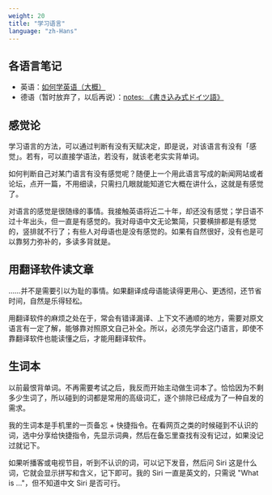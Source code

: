 ```yaml
---
weight: 20
title: "学习语言"
language: "zh-Hans"
---
```


## 各语言笔记

- 英语：[如何学英语（大概）](https://blog.loikein.one/posts/2022-10-31-how-i-learn-english/)
- 德语（暂时放弃了，以后再说）：[notes: 《書き込み式ドイツ語》](https://gist.github.com/loikein/bbb39565124575af24533b897c7483e7)

## 感觉论

学习语言的方法，可以通过判断有没有天赋决定，即是说，对该语言有没有「感觉」。若有，可以直接学语法，若没有，就该老老实实背单词。

如何判断自己对某门语言有没有感觉呢？随便上一个用此语言写成的新闻网站或者论坛，点开一篇，不用细读，只需扫几眼就能知道它大概在讲什么，这就是有感觉了。

对语言的感觉是很随缘的事情。我接触英语将近二十年，却还没有感觉；学日语不过十年出头，但一直是有感觉的。我对母语中文无论繁简，只要横排都是有感觉的，竖排就不行了；有些人对母语也是没有感觉的。如果有自然很好，没有也是可以靠努力弥补的，多读多背就是。

## 用翻译软件读文章

……并不是需要引以为耻的事情。如果翻译成母语能读得更用心、更透彻，还节省时间，自然是乐得轻松。

用翻译软件的麻烦之处在于，常会有错译漏译、上下文不通顺的地方，需要对原文语言有一定了解，能够靠对照原文自己补全。所以，必须先学会这门语言，即使不靠翻译软件也能读懂之后，才能用翻译软件。

## 生词本

以前最恨背单词。不再需要考试之后，我反而开始主动做生词本了。恰恰因为不剩多少生词了，所以碰到的词都是常用的高级词汇，逐个排除已经成为了一种自发的需求。

我的生词本是手机里的一页备忘 + 快捷指令。在看网页之类的时候碰到不认识的词，选中分享给快捷指令，先显示词典，然后在备忘里查找有没有记过，如果没记过就记下。

如果听播客或电视节目，听到不认识的词，可以记下发音，然后问 Siri 这是什么词，它就会显示拼写和含义，记下即可。我的 Siri 一直是英文的，只需说 "What is …"，但不知道中文 Siri 是否可行。


